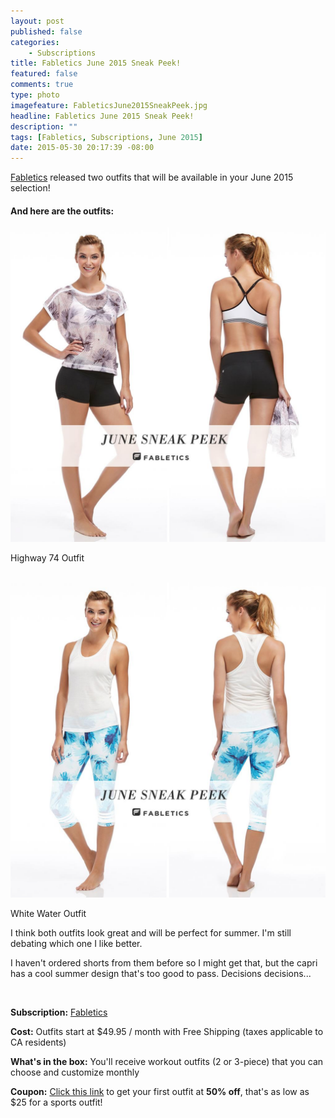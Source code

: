 ```yaml
---
layout: post
published: false
categories: 
    - Subscriptions
title: Fabletics June 2015 Sneak Peek!
featured: false
comments: true
type: photo
imagefeature: FableticsJune2015SneakPeek.jpg
headline: Fabletics June 2015 Sneak Peek!
description: ""
tags: [Fabletics, Subscriptions, June 2015]
date: 2015-05-30 20:17:39 -08:00
---
```


<DT><a href="http://www.fabletics.com/invite/whatsupmailbox/">Fabletics</a> released two outfits that will be available in your June 2015 selection!</DT>

<H4>And here are the outfits:</H4>
<center><img src='/images/FableticsJune2015Highway74.png'></center>
<DL>
<DT>Highway 74 Outfit</DT>
</DL>
<br>
<center><img src='/images/FableticsJune2015WhiteWater.png'></center>
<DL>
<DT>White Water Outfit</DT>
</DL>

<p>I think both outfits look great and will be perfect for summer. I'm still debating which one I like better.</p>

<p>I haven't ordered shorts from them before so I might get that, but the capri has a cool summer design that's too good to pass. Decisions decisions...</p>
<br>

<p><b>Subscription:</b> <a href="http://www.fabletics.com/invite/whatsupmailbox/">Fabletics</a> </p>
<p><b>Cost:</b> Outfits start at $49.95 / month with Free Shipping (taxes applicable to CA residents)</p>
<p><b>What's in the box:</b> You'll receive workout outfits (2 or 3-piece) that you can choose and customize monthly</p>
<p><b>Coupon:</b> <a href="http://www.fabletics.com/invite/whatsupmailbox/">Click this link</a> to get your first outfit at <b>50% off</b>, that's as low as $25 for a sports outfit!</p>
<br>
